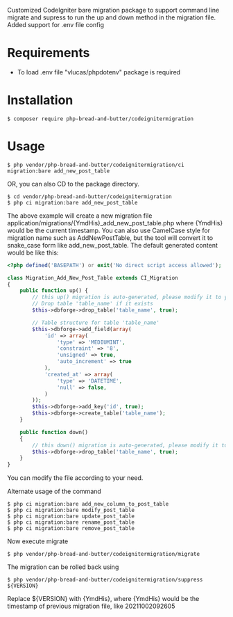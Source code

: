 Customized CodeIgniter bare migration package to support command line migrate and supress to run the up and down method in the migration file.
Added support for .env file config

Requirements
============

- To load .env file "vlucas/phpdotenv" package is required


Installation
============
```
$ composer require php-bread-and-butter/codeignitermigration
```

Usage
=====
```
$ php vendor/php-bread-and-butter/codeignitermigration/ci migration:bare add_new_post_table
```
OR, you can also CD to the package directory.

```
$ cd vendor/php-bread-and-butter/codeignitermigration
$ php ci migration:bare add_new_post_table
```
The above example will create a new migration file application/migrations/{YmdHis}_add_new_post_table.php where {YmdHis} would be the current timestamp. You can also use CamelCase style for migration name such as AddNewPostTable, but the tool will convert it to snake_case form like add_new_post_table. The default generated content would be like this:

```php
<?php defined('BASEPATH') or exit('No direct script access allowed');

class Migration_Add_New_Post_Table extends CI_Migration
{
    public function up() {
        // this up() migration is auto-generated, please modify it to your needs
        // Drop table 'table_name' if it exists
        $this->dbforge->drop_table('table_name', true);

        // Table structure for table 'table_name'
        $this->dbforge->add_field(array(
            'id' => array(
                'type' => 'MEDIUMINT',
                'constraint' => '8',
                'unsigned' => true,
                'auto_increment' => true
            ),
            'created_at' => array(
                'type' => 'DATETIME',
                'null' => false,
            )
        ));
        $this->dbforge->add_key('id', true);
        $this->dbforge->create_table('table_name');
    }

    public function down()
    {
        // this down() migration is auto-generated, please modify it to your needs
        $this->dbforge->drop_table('table_name', true);
    }
}

```
You can modify the file according to your need.

Alternate usage of the command
```
$ php ci migration:bare add_new_column_to_post_table
$ php ci migration:bare modify_post_table
$ php ci migration:bare update_post_table
$ php ci migration:bare rename_post_table
$ php ci migration:bare remove_post_table
```

Now execute migrate 
```
$ php vendor/php-bread-and-butter/codeignitermigration/migrate
```

The migration can be rolled back using 
```
$ php vendor/php-bread-and-butter/codeignitermigration/suppress ${VERSION}
```
Replace ${VERSION} with {YmdHis}, where {YmdHis} would be the timestamp of previous migration file, like 20211002092605
